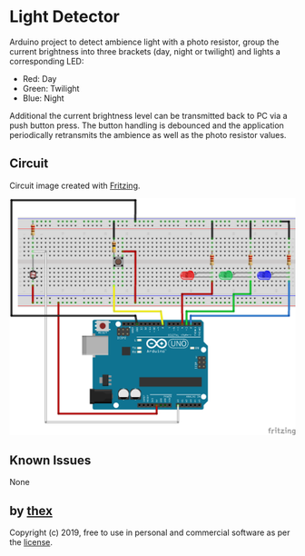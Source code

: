# Light Detector
Arduino project to detect ambience light with a photo resistor, group the current brightness into three brackets (day, night or twilight) and lights a corresponding LED:

 * Red: Day
 * Green: Twilight
 * Blue: Night

Additional the current brightness level can be transmitted back to PC via a push button press. The button handling is debounced and the application periodically retransmits the ambience as well as the photo resistor values. 

## Circuit
Circuit image created with [Fritzing](http://fritzing.org/).

![1](/Circuit.png)

## Known Issues
None

## by [thex](https://github.com/thexmanxyz)
Copyright (c) 2019, free to use in personal and commercial software as per the [license](/LICENSE.md).
